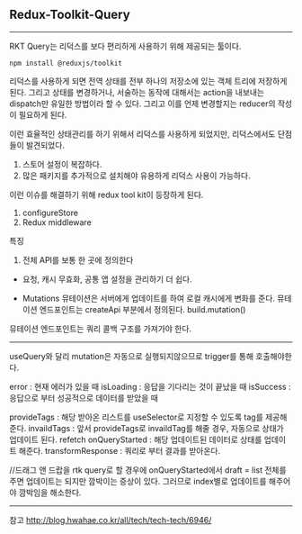 ## Redux-Toolkit-Query

---

RKT Query는 리덕스를 보다 편리하게 사용하기 위해 제공되는 툴이다.

```
npm install @reduxjs/toolkit
```

리덕스를 사용하게 되면 전역 상태를 전부 하나의 저장소에 있는 객체 트리에 저장하게 된다. 그리고 상태를 변경하거나, 서술하는 동작에 대해서는 action을 내보내는 dispatch만 유일한 방법이라 할 수 있다. 그리고 이를 언제 변경할지는 reducer의 작성이 필요하게 된다.

이런 효율적인 상태관리를 하기 위해서 리덕스를 사용하게 되었지만, 리덕스에서도 단점들이 발견되었다.

1. 스토어 설정이 복잡하다.
2. 많은 패키지를 추가적으로 설치해야 유용하게 리덕스 사용이 가능하다.

이런 이슈를 해결하기 위해 redux tool kit이 등장하게 된다.

1. configureStore
2. Redux middleware

특징

1. 전체 API를 보통 한 곳에 정의한다

- 요청, 캐시 무효화, 공통 앱 설정을 관리하기 더 쉽다.

* Mutations
  뮤테이션은 서버에게 업데이트를 하여 로컬 캐시에게 변화를 준다.
  뮤테이션 엔드포인트는 createApi 부분에서 정의된다. build.mutation()

뮤테이션 엔드포인트는 쿼리 콜백 구조를 가져가야 한다.

---

useQuery와 달리 mutation은 자동으로 실행되지않으므로 trigger를 통해 호출해야한다.

error : 현재 에러가 있을 때
isLoading : 응답을 기다리는 것이 끝났을 때
isSuccess : 응답으로 부터 성공적으로 데이터를 받았을 때

provideTags : 해당 받아온 리스트를 useSelector로 지정할 수 있도록 tag를 제공해준다.
invaildTags : 앞서 provideTags로 invaildTag를 해줄 경우, 자동으로 상태가 업데이트 된다. refetch
onQueryStarted : 해당 업데이트된 데이터로 상태를 업데이트 해준다.
transformResponse : 쿼리로 부터 결과를 받아온다.

//드래그 앤 드랍을 rtk query로 할 경우에
onQueryStarted에서
draft = list 전체를 주면 업데이트는 되지만 깜박이는 증상이 있다.
그러므로 index별로 업데이트를 해주어야 깜박임을 해소한다.

---

참고
http://blog.hwahae.co.kr/all/tech/tech-tech/6946/

